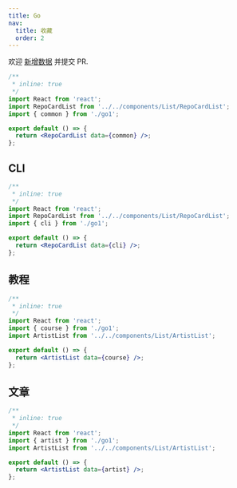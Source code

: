```yaml
---
title: Go
nav:
  title: 收藏
  order: 2
---
```


<Alert type="info">
  欢迎 <a href="https://github.com/youngjuning/youngjuning.github.io/edit/main/docs//awesome/go.js">新增数据</a> 并提交 PR.
</Alert>

```jsx
/**
 * inline: true
 */
import React from 'react';
import RepoCardList from '../../components/List/RepoCardList';
import { common } from './go1';

export default () => {
  return <RepoCardList data={common} />;
};
```

## CLI

```jsx
/**
 * inline: true
 */
import React from 'react';
import RepoCardList from '../../components/List/RepoCardList';
import { cli } from './go1';

export default () => {
  return <RepoCardList data={cli} />;
};
```

## 教程

```jsx
/**
 * inline: true
 */
import React from 'react';
import { course } from './go1';
import ArtistList from '../../components/List/ArtistList';

export default () => {
  return <ArtistList data={course} />;
};
```

## 文章

```jsx
/**
 * inline: true
 */
import React from 'react';
import { artist } from './go1';
import ArtistList from '../../components/List/ArtistList';

export default () => {
  return <ArtistList data={artist} />;
};
```

